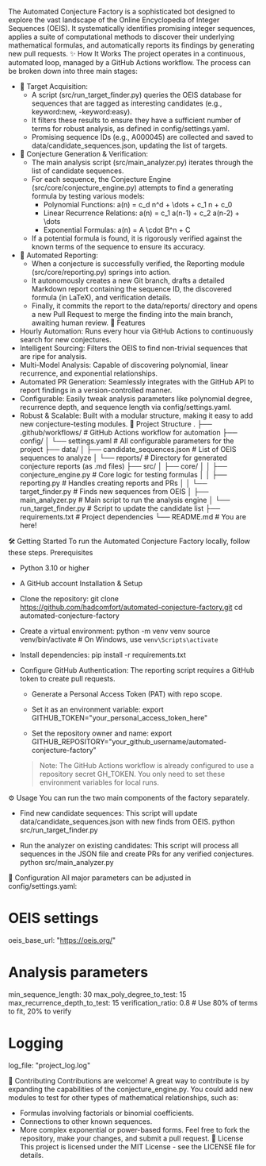 The Automated Conjecture Factory is a sophisticated bot designed to explore the vast landscape of the Online Encyclopedia of Integer Sequences (OEIS). It systematically identifies promising integer sequences, applies a suite of computational methods to discover their underlying mathematical formulas, and automatically reports its findings by generating new pull requests.
✨ How It Works
The project operates in a continuous, automated loop, managed by a GitHub Actions workflow. The process can be broken down into three main stages:
 * 🎯 Target Acquisition:
   * A script (src/run_target_finder.py) queries the OEIS database for sequences that are tagged as interesting candidates (e.g., keyword:new, -keyword:easy).
   * It filters these results to ensure they have a sufficient number of terms for robust analysis, as defined in config/settings.yaml.
   * Promising sequence IDs (e.g., A000045) are collected and saved to data/candidate_sequences.json, updating the list of targets.
 * 🧠 Conjecture Generation & Verification:
   * The main analysis script (src/main_analyzer.py) iterates through the list of candidate sequences.
   * For each sequence, the Conjecture Engine (src/core/conjecture_engine.py) attempts to find a generating formula by testing various models:
     * Polynomial Functions: a(n) = c_d n^d + \dots + c_1 n + c_0
     * Linear Recurrence Relations: a(n) = c_1 a(n-1) + c_2 a(n-2) + \dots
     * Exponential Formulas: a(n) = A \cdot B^n + C
   * If a potential formula is found, it is rigorously verified against the known terms of the sequence to ensure its accuracy.
 * 🤖 Automated Reporting:
   * When a conjecture is successfully verified, the Reporting module (src/core/reporting.py) springs into action.
   * It autonomously creates a new Git branch, drafts a detailed Markdown report containing the sequence ID, the discovered formula (in LaTeX), and verification details.
   * Finally, it commits the report to the data/reports/ directory and opens a new Pull Request to merge the finding into the main branch, awaiting human review.
🚀 Features
 * Hourly Automation: Runs every hour via GitHub Actions to continuously search for new conjectures.
 * Intelligent Sourcing: Filters the OEIS to find non-trivial sequences that are ripe for analysis.
 * Multi-Model Analysis: Capable of discovering polynomial, linear recurrence, and exponential relationships.
 * Automated PR Generation: Seamlessly integrates with the GitHub API to report findings in a version-controlled manner.
 * Configurable: Easily tweak analysis parameters like polynomial degree, recurrence depth, and sequence length via config/settings.yaml.
 * Robust & Scalable: Built with a modular structure, making it easy to add new conjecture-testing modules.
📂 Project Structure
.
├── .github/workflows/         # GitHub Actions workflow for automation
├── config/
│   └── settings.yaml          # All configurable parameters for the project
├── data/
│   ├── candidate_sequences.json # List of OEIS sequences to analyze
│   └── reports/               # Directory for generated conjecture reports (as .md files)
├── src/
│   ├── core/
│   │   ├── conjecture_engine.py # Core logic for testing formulas
│   │   ├── reporting.py         # Handles creating reports and PRs
│   │   └── target_finder.py     # Finds new sequences from OEIS
│   ├── main_analyzer.py       # Main script to run the analysis engine
│   └── run_target_finder.py   # Script to update the candidate list
├── requirements.txt           # Project dependencies
└── README.md                  # You are here!

🛠️ Getting Started
To run the Automated Conjecture Factory locally, follow these steps.
Prerequisites
 * Python 3.10 or higher
 * A GitHub account
Installation & Setup
 * Clone the repository:
   git clone https://github.com/hadcomfort/automated-conjecture-factory.git
cd automated-conjecture-factory

 * Create a virtual environment:
   python -m venv venv
source venv/bin/activate  # On Windows, use `venv\Scripts\activate`

 * Install dependencies:
   pip install -r requirements.txt

 * Configure GitHub Authentication:
   The reporting script requires a GitHub token to create pull requests.
   * Generate a Personal Access Token (PAT) with repo scope.
   * Set it as an environment variable:
     export GITHUB_TOKEN="your_personal_access_token_here"

   * Set the repository owner and name:
     export GITHUB_REPOSITORY="your_github_username/automated-conjecture-factory"

   > Note: The GitHub Actions workflow is already configured to use a repository secret GH_TOKEN. You only need to set these environment variables for local runs.
   > 
⚙️ Usage
You can run the two main components of the factory separately.
 * Find new candidate sequences:
   This script will update data/candidate_sequences.json with new finds from OEIS.
   python src/run_target_finder.py

 * Run the analyzer on existing candidates:
   This script will process all sequences in the JSON file and create PRs for any verified conjectures.
   python src/main_analyzer.py

🔧 Configuration
All major parameters can be adjusted in config/settings.yaml:
# OEIS settings
oeis_base_url: "https://oeis.org/"

# Analysis parameters
min_sequence_length: 30
max_poly_degree_to_test: 15
max_recurrence_depth_to_test: 15
verification_ratio: 0.8 # Use 80% of terms to fit, 20% to verify

# Logging
log_file: "project_log.log"

🤝 Contributing
Contributions are welcome! A great way to contribute is by expanding the capabilities of the conjecture_engine.py. You could add new modules to test for other types of mathematical relationships, such as:
 * Formulas involving factorials or binomial coefficients.
 * Connections to other known sequences.
 * More complex exponential or power-based forms.
Feel free to fork the repository, make your changes, and submit a pull request.
📜 License
This project is licensed under the MIT License - see the LICENSE file for details.
